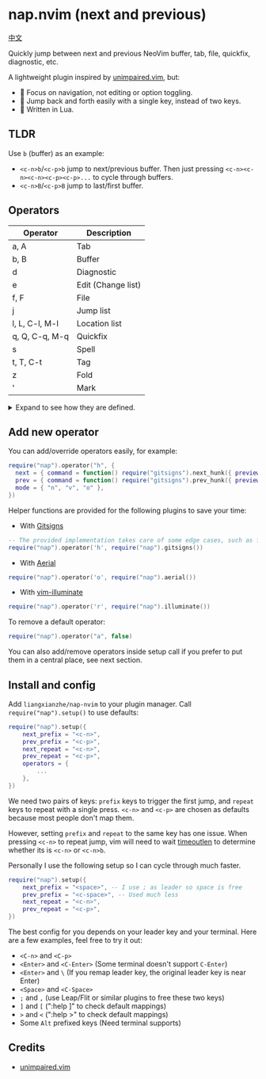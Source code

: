 # nap.nvim (next and previous)

[中文](/README_cn.md)

Quickly jump between next and previous NeoVim buffer, tab, file, quickfix, diagnostic, etc.

A lightweight plugin inspired by [unimpaired.vim](https://github.com/tpope/vim-unimpaired), but:

* 🌱 Focus on navigation, not editing or option toggling.
* 🚀 Jump back and forth easily with a single key, instead of two keys.
* :rainbow: Written in Lua.

## TLDR

Use `b` (buffer) as an example:

* `<c-n>b`/`<c-p>b` jump to next/previous buffer. Then just pressing
`<c-n><c-n><c-n><c-p><c-p>...` to cycle through buffers.
* `<c-n>B`/`<c-p>B` jump to last/first buffer. 

## Operators

| Operator         | Description        |
| ---------------- | ------------------ |
| a, A             | Tab                |
| b, B             | Buffer             |
| d                | Diagnostic         |
| e                | Edit (Change list) |
| f, F             | File               |
| j                | Jump list          |
| l, L, C-l, M-l   | Location list      |
| q, Q, C-q, M-q   | Quickfix           |
| s                | Spell              |
| t, T, C-t        | Tag                |
| z                | Fold               |
| '                | Mark               |

<details>

<summary>
Expand to see how they are defined.
</summary>

```lua
operators = {
    ["a"] = {
        next = { command = "tabnext", desc = "Next tab", },
        prev = { command = "tabprevious", desc = "Prev tab", },
    },
    ["A"] = {
        next = { command = "tablast", desc = "Last tab", },
        prev = { command = "tabfirst", desc = "First tab", },
    },
    ["b"] = {
        next = { command = "bnext", desc = "Next buffer", },
        prev = { command = "bprevious", desc = "Prev buffer", },
    },
    ["B"] = {
        next = { command = "blast", desc = "Last buffer", },
        prev = { command = "bfirst", desc = "First buffer", },
    },
    ["d"] = {
        next = { command = vim.diagnostic.goto_next, desc = "Next diagnostic", },
        prev = { command = vim.diagnostic.goto_prev, desc = "Prev diagnostic", },
        mode = { "n", "v", "o" }
    },
    ["e"] = {
        next = { command = "normal! g;", desc = "Older edit (change-list) item", },
        prev = { command = "normal! g,", desc = "Newer edit (change-list) item", }
    },
    ["f"] = {
        next = { command = M.next_file, desc = "Next file", },
        prev = { command = M.prev_file, desc = "Prev file", },
    },
    ["F"] = {
        next = { command = M.last_file, desc = "Last file", },
        prev = { command = M.first_file, desc = "First file", },
    },
    ["j"] = {
        next = { command = M.next_jump_list, desc = "Older jump-list item", },
        prev = { command = M.prev_jump_list, desc = "Newer jump-list item" },
    },
    ["l"] = {
        next = { command = "lnext", desc = "Next loclist item", },
        prev = { command = "lprevious", desc = "Prev loclist item" },
    },
    ["L"] = {
        next = { command = "llast", desc = "Last loclist item", },
        prev = { command = "lfirst", desc = "First loclist item" },
    },
    ["<C-l>"] = {
        next = { command = "lnfile", desc = "Next loclist item in different file", },
        prev = { command = "lpfile", desc = "Prev loclist item in different file" },
    },
    ["<M-l>"] = {
      next = { command = "lnewer", desc = "Next loclist list", },
      prev = { command = "lolder", desc = "Prev loclist list" },
    },
    ["q"] = {
        next = { command = "cnext", desc = "Next quickfix item", },
        prev = { command = "cprevious", desc = "Prev quickfix item" },
    },
    ["Q"] = {
        next = { command = "clast", desc = "Last quickfix item", },
        prev = { command = "cfirst", desc = "First quickfix item" },
    },
    ["<C-q>"] = {
        next = { command = "cnfile", desc = "Next quickfix item in different file", },
        prev = { command = "cpfile", desc = "Prev quickfix item in different file" },
    },
    ["<M-q>"] = {
      next = { command = "cnewer", desc = "Next quickfix list", },
      prev = { command = "colder", desc = "Prev quickfix list" },
    },
    ["s"] = {
        next = { command = "normal! ]s", desc = "Next spell error", },
        prev = { command = "normal! [s", desc = "Prev spell error", },
    },
    ["t"] = {
        next = { command = "tnext", desc = "Next tag", },
        prev = { command = "tprevious", desc = "Prev tag" },
    },
    ["T"] = {
        next = { command = "tlast", desc = "Last tag", },
        prev = { command = "tfirst", desc = "First tag" },
    },
    ["<C-t>"] = {
        next = { command = "ptnext", desc = "Next tag in previous window", },
        prev = { command = "ptprevious", desc = "Prev tag in previous window" },
    },
    ["z"] = {
        next = { command = "normal! zj", desc = "Next fold", },
        prev = { command = "normal! zk", desc = "Prev fold", },
        mode = { "n", "v", "o" },
    },
    ["'"] = {
        next = { command = "normal! ]`", desc = "Next lowercase mark", },
        prev = { command = "normal! [`", desc = "Prev lowercase mark" },
    },
```

</details>

## Add new operator 

You can add/override operators easily, for example:
```lua
require("nap").operator("h", {
  next = { command = function() require("gitsigns").next_hunk({ preview = true }) end, desc = "Next diff", },
  prev = { command = function() require("gitsigns").prev_hunk({ preview = true }) end, desc = "Prev diff", },
  mode = { "n", "v", "o" },
})
```

Helper functions are provided for the following plugins to save your time:

* With [Gitsigns](https://github.com/lewis6991/gitsigns.nvim)
```lua
-- The provided implementation takes care of some edge cases, such as falling back to ]c [c in diff mode.
require("nap").operator('h', require("nap").gitsigns())
```
* With [Aerial](https://github.com/stevearc/aerial.nvim)
```lua
require("nap").operator('o', require("nap").aerial())
```
* With [vim-illuminate](https://github.com/RRethy/vim-illuminate)
```lua
require("nap").operator('r', require("nap").illuminate())
```

To remove a default operator:
```lua
require("nap").operator("a", false)
```

You can also add/remove operators inside setup call if you prefer to put them in a central place,
see next section.

## Install and config

Add `liangxianzhe/nap-nvim` to your plugin manager. Call `require("nap").setup()` to use defaults:

```lua
require("nap").setup({
    next_prefix = "<c-n>",
    prev_prefix = "<c-p>",
    next_repeat = "<c-n>",
    prev_repeat = "<c-p>",
    operators = {
        ...
    },
})
```

We need two pairs of keys: `prefix` keys to trigger the first jump, and `repeat` keys to repeat with
a single press. `<c-n>` and `<c-p>` are chosen as defaults because most people don't map them.

However, setting `prefix` and `repeat` to the same key has one issue. When pressing `<c-n>` to
repeat jump, vim will need to wait
[timeoutlen](https://neovim.io/doc/user/options.html#'timeoutlen') to determine whether its is
`<c-n>` or `<c-n>b`.

Personally I use the following setup so I can cycle through much faster.

```lua
require("nap").setup({
    next_prefix = "<space>", -- I use ; as leader so space is free
    prev_prefix = "<c-space>", -- Used much less 
    next_repeat = "<c-n>",
    prev_repeat = "<c-p>",
})
```

The best config for you depends on your leader key and your terminal. Here are a few examples,
feel free to try it out:

* `<C-n>` and `<C-p>`
* `<Enter>` and `<C-Enter>` (Some terminal doesn't support `C-Enter`)
* `<Enter>` and `\` (If you remap leader key, the original leader key is near Enter)
* `<Space>` and `<C-Space>`
* `;` and `,` (use Leap/Flit or similar plugins to free these two keys)
* `]` and `[` (":help ]" to check default mappings)
* `>` and `<` (":help >" to check default mappings)
* Some `Alt` prefixed keys (Need terminal supports)


## Credits

* [unimpaired.vim](https://github.com/tpope/vim-unimpaired)
